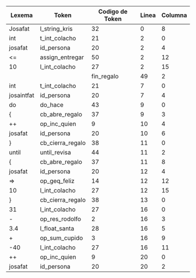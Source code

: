 | Lexema     | Token            | Codigo de Token | Linea | Columna |
| ---------- | ---------------- | --------------- | ----- | ------- |
| Josafat    | l_string_kris    | 32              | 0     | 8       |
| int        | t_int_colacho    | 21              | 2     | 0       |
| josafat    | id_persona       | 20              | 2     | 4       |
| <=         | assign_entregar  | 50              | 2     | 12      |
| 10         | l_int_colacho    | 27              | 2     | 15      |
| |          | fin_regalo       | 49              | 2     | 18      |
| int        | t_int_colacho    | 21              | 7     | 0       |
| josaintfat | id_persona       | 20              | 7     | 4       |
| do         | do_hace          | 43              | 9     | 0       |
| {          | cb_abre_regalo   | 37              | 9     | 3       |
| ++         | op_inc_quien     | 9               | 10    | 4       |
| josafat    | id_persona       | 20              | 10    | 6       |
| }          | cb_cierra_regalo | 38              | 11    | 0       |
| until      | until_revisa     | 44              | 11    | 2       |
| {          | cb_abre_regalo   | 37              | 11    | 8       |
| josafat    | id_persona       | 20              | 12    | 4       |
| =>         | op_geq_feliz     | 14              | 12    | 12      |
| 10         | l_int_colacho    | 27              | 12    | 15      |
| }          | cb_cierra_regalo | 38              | 13    | 0       |
| 31         | l_int_colacho    | 27              | 16    | 0       |
| -          | op_res_rodolfo   | 2               | 16    | 3       |
| 3.4        | l_float_santa    | 28              | 16    | 5       |
| +          | op_sum_cupido    | 3               | 16    | 9       |
| -40        | l_int_colacho    | 27              | 16    | 11      |
| ++         | op_inc_quien     | 9               | 20    | 0       |
| josafat    | id_persona       | 20              | 20    | 2       |
